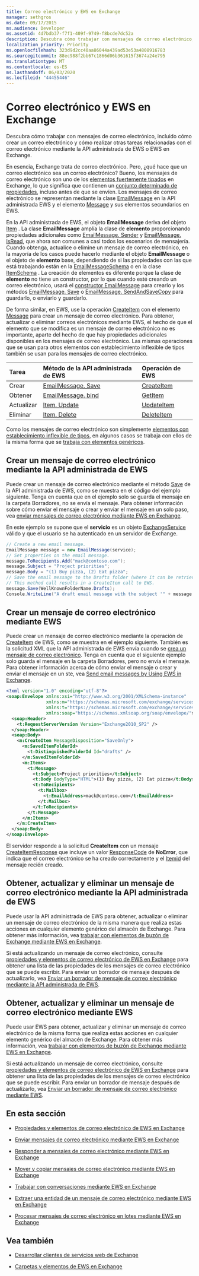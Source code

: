 ```yaml
---
title: Correo electrónico y EWS en Exchange
manager: sethgros
ms.date: 09/17/2015
ms.audience: Developer
ms.assetid: 4d7bdb37-f7f1-409f-9749-f8bcde7dc52a
description: Descubra cómo trabajar con mensajes de correo electrónico, incluido cómo crear un correo electrónico y cómo realizar otras tareas relacionadas con el correo electrónico mediante la API administrada de EWS o EWS en Exchange.
localization_priority: Priority
ms.openlocfilehash: 323d9d2cc40aa86044a439ad53e53a4808916783
ms.sourcegitcommit: 88ec988f2bb67c1866d06b361615f3674a24e795
ms.translationtype: MT
ms.contentlocale: es-ES
ms.lasthandoff: 06/03/2020
ms.locfileid: "44455446"
---
```

# <a name="email-and-ews-in-exchange"></a>Correo electrónico y EWS en Exchange

Descubra cómo trabajar con mensajes de correo electrónico, incluido cómo crear un correo electrónico y cómo realizar otras tareas relacionadas con el correo electrónico mediante la API administrada de EWS o EWS en Exchange.
  

  
En esencia, Exchange trata de correo electrónico. Pero, ¿qué hace que un correo electrónico sea un correo electrónico? Bueno, los mensajes de correo electrónico son uno de los [elementos fuertemente tipados](folders-and-items-in-ews-in-exchange.md#bk_item) en Exchange, lo que significa que contienen un [conjunto determinado de propiedades](email-properties-and-elements-in-ews-in-exchange.md), incluso antes de que se envíen. Los mensajes de correo electrónico se representan mediante la clase [EmailMessage](https://msdn.microsoft.com/library/microsoft.exchange.webservices.data.emailmessage%28v=exchg.80%29.aspx) en la API administrada EWS y el elemento [Message](https://msdn.microsoft.com/library/2400b33c-43b2-4fc2-b6fb-275a99e0e810%28Office.15%29.aspx) y sus elementos secundarios en EWS. 
  
En la API administrada de EWS, el objeto **EmailMessage** deriva del objeto [Item](https://msdn.microsoft.com/library/microsoft.exchange.webservices.data.item%28v=exchg.80%29.aspx) . La clase **EmailMessage** amplía la clase de **elemento** proporcionando propiedades adicionales como [EmailMessage. Sender](https://msdn.microsoft.com/library/microsoft.exchange.webservices.data.emailmessage.sender%28v=exchg.80%29.aspx) y [EmailMessage. IsRead](https://msdn.microsoft.com/library/office/microsoft.exchange.webservices.data.emailmessage.isread%28v=exchg.80%29.aspx), que ahora son comunes a casi todos los escenarios de mensajería. Cuando obtenga, actualice o elimine un mensaje de correo electrónico, en la mayoría de los casos puede hacerlo mediante el objeto **EmailMessage** o el objeto de **elemento** base, dependiendo de si las propiedades con las que está trabajando están en la [EmailMessageSchema](https://msdn.microsoft.com/library/microsoft.exchange.webservices.data.emailmessageschema%28v=exchg.80%29.aspx) o en la clase [ItemSchema](https://msdn.microsoft.com/library/microsoft.exchange.webservices.data.itemschema%28v=exchg.80%29.aspx) . La creación de elementos es diferente porque la clase de **elemento** no tiene un constructor, por lo que cuando esté creando un correo electrónico, usará el [constructor EmailMessage](https://msdn.microsoft.com/library/office/microsoft.exchange.webservices.data.emailmessage.emailmessage%28v=exchg.80%29.aspx) para crearlo y los métodos [EmailMessage. Save](https://msdn.microsoft.com/library/microsoft.exchange.webservices.data.emailmessage.save%28v=exchg.80%29.aspx) o [EmailMessage. SendAndSaveCopy](https://msdn.microsoft.com/library/microsoft.exchange.webservices.data.emailmessage.sendandsavecopy%28v=exchg.80%29.aspx) para guardarlo, o enviarlo y guardarlo. 
  
De forma similar, en EWS, use la operación [CreateItem](https://msdn.microsoft.com/library/fe6bb7fc-8918-4e6e-b0a1-b7e0ef44c3d1%28Office.15%29.aspx) con el elemento [Message](https://msdn.microsoft.com/library/2400b33c-43b2-4fc2-b6fb-275a99e0e810%28Office.15%29.aspx) para crear un mensaje de correo electrónico. Para obtener, actualizar o eliminar correos electrónicos mediante EWS, el hecho de que el elemento que se modifica es un mensaje de correo electrónico no es importante, aparte del hecho de que hay propiedades adicionales disponibles en los mensajes de correo electrónico. Las mismas operaciones que se usan para otros elementos con establecimiento inflexible de tipos también se usan para los mensajes de correo electrónico. 
  
|**Tarea**|**Método de la API administrada de EWS**|**Operación de EWS**|
|:-----|:-----|:-----|
|Crear  <br/> |[EmailMessage. Save](https://msdn.microsoft.com/library/microsoft.exchange.webservices.data.emailmessage.save%28v=exchg.80%29.aspx) <br/> |[CreateItem](https://msdn.microsoft.com/library/fe6bb7fc-8918-4e6e-b0a1-b7e0ef44c3d1%28Office.15%29.aspx) <br/> |
|Obtener  <br/> |[EmailMessage. bind](https://msdn.microsoft.com/library/microsoft.exchange.webservices.data.emailmessage.bind%28v=exchg.80%29.aspx) <br/> |[GetItem](https://msdn.microsoft.com/library/e8492e3b-1c8d-4b14-8070-9530f8306edd%28Office.15%29.aspx) <br/> |
|Actualizar  <br/> |[Item. Update](https://msdn.microsoft.com/library/dd635915%28v=exchg.80%29.aspx) <br/> |[UpdateItem](https://msdn.microsoft.com/library/5d027523-e0bc-4da2-b60b-0cb9fc1fdfe4%28Office.15%29.aspx) <br/> |
|Eliminar  <br/> |[Item. Delete](https://msdn.microsoft.com/library/dd635072%28v=exchg.80%29.aspx) <br/> |[DeleteItem](../web-service-reference/deleteitem-operation.md) <br/> |
   
Como los mensajes de correo electrónico son simplemente [elementos con establecimiento inflexible de tipos](folders-and-items-in-ews-in-exchange.md#bk_item), en algunos casos se trabaja con ellos de la misma forma que se [trabaja con elementos genéricos](how-to-work-with-exchange-mailbox-items-by-using-ews-in-exchange.md). 
  
## <a name="create-an-email-message-by-using-the-ews-managed-api"></a>Crear un mensaje de correo electrónico mediante la API administrada de EWS
<a name="bk_createewsma"> </a>

Puede crear un mensaje de correo electrónico mediante el método [Save](https://msdn.microsoft.com/library/microsoft.exchange.webservices.data.emailmessage.save%28v=exchg.80%29.aspx) de la API administrada de EWS, como se muestra en el código del ejemplo siguiente. Tenga en cuenta que en el ejemplo solo se guarda el mensaje en la carpeta Borradores, no se envía el mensaje. Para obtener información sobre cómo enviar el mensaje o crear y enviar el mensaje en un solo paso, vea [enviar mensajes de correo electrónico mediante EWS en Exchange](how-to-send-email-messages-by-using-ews-in-exchange.md).
  
En este ejemplo se supone que el **servicio** es un objeto [ExchangeService](https://msdn.microsoft.com/library/microsoft.exchange.webservices.data.exchangeservice%28v=exchg.80%29.aspx) válido y que el usuario se ha autenticado en un servidor de Exchange. 
  
```cs
// Create a new email message.
EmailMessage message = new EmailMessage(service);
// Set properties on the email message.
message.ToRecipients.Add("mack@contoso.com");
message.Subject = "Project priorities";
message.Body = "(1) Buy pizza, (2) Eat pizza";
// Save the email message to the Drafts folder (where it can be retrieved, updated, and sent at a later time).
// This method call results in a CreateItem call to EWS.
message.Save(WellKnownFolderName.Drafts);
Console.WriteLine("A draft email message with the subject '" + message.Subject + "' has been saved to the Drafts folder.");
```

## <a name="create-an-email-message-by-using-ews"></a>Crear un mensaje de correo electrónico mediante EWS
<a name="bk_createews"> </a>

Puede crear un mensaje de correo electrónico mediante la operación de [CreateItem](https://msdn.microsoft.com/library/fe6bb7fc-8918-4e6e-b0a1-b7e0ef44c3d1%28Office.15%29.aspx) de EWS, como se muestra en el ejemplo siguiente. También es la solicitud XML que la API administrada de EWS envía cuando se [crea un mensaje de correo electrónico](#bk_createewsma). Tenga en cuenta que el siguiente ejemplo solo guarda el mensaje en la carpeta Borradores, pero no envía el mensaje. Para obtener información acerca de cómo enviar el mensaje o crear y enviar el mensaje en un ste, vea [Send email messages by Using EWS in Exchange](how-to-send-email-messages-by-using-ews-in-exchange.md).
  
```XML
<?xml version="1.0" encoding="utf-8"?>
<soap:Envelope xmlns:xsi="http://www.w3.org/2001/XMLSchema-instance"
               xmlns:m="https://schemas.microsoft.com/exchange/services/2006/messages"
               xmlns:t="https://schemas.microsoft.com/exchange/services/2006/types"
               xmlns:soap="https://schemas.xmlsoap.org/soap/envelope/">
  <soap:Header>
    <t:RequestServerVersion Version="Exchange2010_SP2" />
  </soap:Header>
  <soap:Body>
    <m:CreateItem MessageDisposition="SaveOnly">
      <m:SavedItemFolderId>
        <t:DistinguishedFolderId Id="drafts" />
      </m:SavedItemFolderId>
      <m:Items>
        <t:Message>
          <t:Subject>Project priorities</t:Subject>
          <t:Body BodyType="HTML">(1) Buy pizza, (2) Eat pizza</t:Body>
          <t:ToRecipients>
            <t:Mailbox>
              <t:EmailAddress>mack@contoso.com</t:EmailAddress>
            </t:Mailbox>
          </t:ToRecipients>
        </t:Message>
      </m:Items>
    </m:CreateItem>
  </soap:Body>
</soap:Envelope>

```

El servidor responde a la solicitud **CreateItem** con un mensaje [CreateItemResponse](https://msdn.microsoft.com/library/742a46a0-2475-45a0-b44f-90639a3f5a43%28Office.15%29.aspx) que incluye un valor [ResponseCode](https://msdn.microsoft.com/library/4b84d670-74c9-4d6d-84e7-f0a9f76f0d93%28Office.15%29.aspx) de **NoError**, que indica que el correo electrónico se ha creado correctamente y el [Itemid](https://msdn.microsoft.com/library/3350b597-57a0-4961-8f44-8624946719b4%28Office.15%29.aspx) del mensaje recién creado. 
  
## <a name="get-update-and-delete-an-email-message-by-using-the-ews-managed-api"></a>Obtener, actualizar y eliminar un mensaje de correo electrónico mediante la API administrada de EWS
<a name="bk_getewsma"> </a>

Puede usar la API administrada de EWS para obtener, actualizar o eliminar un mensaje de correo electrónico de la misma manera que realiza estas acciones en cualquier elemento genérico del almacén de Exchange. Para obtener más información, vea [trabajar con elementos de buzón de Exchange mediante EWS en Exchange](how-to-work-with-exchange-mailbox-items-by-using-ews-in-exchange.md).
  
Si está actualizando un mensaje de correo electrónico, consulte [propiedades y elementos de correo electrónico de EWS en Exchange](email-properties-and-elements-in-ews-in-exchange.md) para obtener una lista de las propiedades de los mensajes de correo electrónico que se puede escribir. Para enviar un borrador de mensaje después de actualizarlo, vea [Enviar un borrador de mensaje de correo electrónico mediante la API administrada de EWS](how-to-send-email-messages-by-using-ews-in-exchange.md#bk_senddraftewsma).
  
## <a name="get-update-and-delete-an-email-message-by-using-ews"></a>Obtener, actualizar y eliminar un mensaje de correo electrónico mediante EWS
<a name="bk_getews"> </a>

Puede usar EWS para obtener, actualizar y eliminar un mensaje de correo electrónico de la misma forma que realiza estas acciones en cualquier elemento genérico del almacén de Exchange. Para obtener más información, vea [trabajar con elementos de buzón de Exchange mediante EWS en Exchange](how-to-work-with-exchange-mailbox-items-by-using-ews-in-exchange.md).
  
Si está actualizando un mensaje de correo electrónico, consulte [propiedades y elementos de correo electrónico de EWS en Exchange](email-properties-and-elements-in-ews-in-exchange.md) para obtener una lista de las propiedades de los mensajes de correo electrónico que se puede escribir. Para enviar un borrador de mensaje después de actualizarlo, vea [Enviar un borrador de mensaje de correo electrónico mediante EWS](how-to-send-email-messages-by-using-ews-in-exchange.md#bk_senddraftews).
  
## <a name="in-this-section"></a>En esta sección
<a name="bk_inthissection"> </a>

- [Propiedades y elementos de correo electrónico de EWS en Exchange](email-properties-and-elements-in-ews-in-exchange.md)
    
- [Enviar mensajes de correo electrónico mediante EWS en Exchange](how-to-send-email-messages-by-using-ews-in-exchange.md)
    
- [Responder a mensajes de correo electrónico mediante EWS en Exchange](how-to-respond-to-email-messages-by-using-ews-in-exchange.md)
    
- [Mover y copiar mensajes de correo electrónico mediante EWS en Exchange](how-to-move-and-copy-email-messages-by-using-ews-in-exchange.md)
    
- [Trabajar con conversaciones mediante EWS en Exchange](how-to-work-with-conversations-by-using-ews-in-exchange.md)
    
- [Extraer una entidad de un mensaje de correo electrónico mediante EWS en Exchange](how-to-extract-an-entity-from-an-email-message-by-using-ews-in-exchange.md)
    
- [Procesar mensajes de correo electrónico en lotes mediante EWS en Exchange](how-to-process-email-messages-in-batches-by-using-ews-in-exchange.md)
    
## <a name="see-also"></a>Vea también


- [Desarrollar clientes de servicios web de Exchange](develop-web-service-clients-for-exchange.md)
    
- [Carpetas y elementos de EWS en Exchange](folders-and-items-in-ews-in-exchange.md)
    

